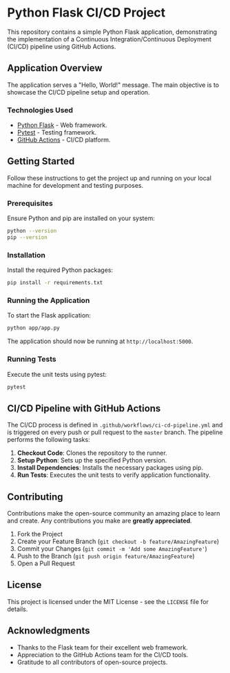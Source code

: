 
# Python Flask CI/CD Project

This repository contains a simple Python Flask application, demonstrating the implementation of a Continuous Integration/Continuous Deployment (CI/CD) pipeline using GitHub Actions.

## Application Overview

The application serves a "Hello, World!" message. The main objective is to showcase the CI/CD pipeline setup and operation.

### Technologies Used

- [Python Flask](https://flask.palletsprojects.com/) - Web framework.
- [Pytest](https://docs.pytest.org/) - Testing framework.
- [GitHub Actions](https://github.com/features/actions) - CI/CD platform.

## Getting Started

Follow these instructions to get the project up and running on your local machine for development and testing purposes.

### Prerequisites

Ensure Python and pip are installed on your system:

```bash
python --version
pip --version
```

### Installation

Install the required Python packages:

```bash
pip install -r requirements.txt
```

### Running the Application

To start the Flask application:

```bash
python app/app.py
```

The application should now be running at `http://localhost:5000`.

### Running Tests

Execute the unit tests using pytest:

```bash
pytest
```

## CI/CD Pipeline with GitHub Actions

The CI/CD process is defined in `.github/workflows/ci-cd-pipeline.yml` and is triggered on every push or pull request to the `master` branch. The pipeline performs the following tasks:

1. **Checkout Code**: Clones the repository to the runner.
2. **Setup Python**: Sets up the specified Python version.
3. **Install Dependencies**: Installs the necessary packages using pip.
4. **Run Tests**: Executes the unit tests to verify application functionality.

## Contributing

Contributions make the open-source community an amazing place to learn and create. Any contributions you make are **greatly appreciated**.

1. Fork the Project
2. Create your Feature Branch (`git checkout -b feature/AmazingFeature`)
3. Commit your Changes (`git commit -m 'Add some AmazingFeature'`)
4. Push to the Branch (`git push origin feature/AmazingFeature`)
5. Open a Pull Request

## License

This project is licensed under the MIT License - see the `LICENSE` file for details.

## Acknowledgments

- Thanks to the Flask team for their excellent web framework.
- Appreciation to the GitHub Actions team for the CI/CD tools.
- Gratitude to all contributors of open-source projects.
